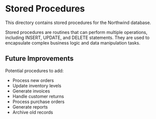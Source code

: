 # Stored Procedures

This directory contains stored procedures for the Northwind database.

Stored procedures are routines that can perform multiple operations, including INSERT, UPDATE, and DELETE statements. They are used to encapsulate complex business logic and data manipulation tasks.

## Future Improvements

Potential procedures to add:
- Process new orders
- Update inventory levels
- Generate invoices
- Handle customer returns
- Process purchase orders
- Generate reports
- Archive old records
